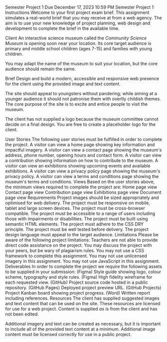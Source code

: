 Semester Project 1
Due December 17, 2023 10:59 PM
Semester Project 1
Instructions
Welcome to your first project exam brief. This assignment simulates a real-world brief that you may receive at from a web agency. The aim is to use your new knowledge of project planning, web design and development to complete the brief in the available time.

Client
An interactive science museum called the *Community Science Museum* is opening soon near your location. Its core target audience is primary and middle school children (ages 7-15) and families with young children.

You may adapt the name of the museum to suit your location, but the core audience should remain the same.

Brief
Design and build a modern, accessible and responsive web presence for the client using the provided image and text content.

The site should appeal to youngsters without pandering; while aiming at a younger audience it should not patronise them with overtly childish themes. The core purpose of the site is to excite and entice people to visit the museum.

The client has not supplied a logo because the museum committee cannot decide on a final design. You are free to create a placeholder logo for the client.

User Stories
The following user stories must be fulfilled in order to complete the project.
A visitor can view a home page showing key information and impactful imagery.
A visitor can view a contact page showing the museum's address, phone number, opening hours and contact form.
A visitor can view a contribution showing information on how to contribute to the museum.
A visitor can view an exhibitions showing upcoming events and available exhibitions.
A visitor can view a privacy policy page showing the museum's privacy policy.
A visitor can view a terms and conditions page showing the museum's terms and conditions.
 Views
Based on the user stories above, the minimum views required to complete the project are:
Home page view
Contact page view
Contribution page view
Exhibitions page view
Document page view
Requirements
Project images should be sized appropriately and optimised for web delivery.
The project must be responsive on mobile, tablet and large screen devices.
The project must be cross-browser compatible.
The project must be accessible to a range of users including those with impairments or disabilities.
The project must be built using semantic HTML elements.
The project must adhere to the CSS DRY principle.
The project must be well tested before delivery.
The project design language must appeal to the target audience.
Limitations
Please be aware of the following project limitations:
Teachers are not able to provide direct code assistance on the project.
You may discuss the project with your peers, but be wary of plagiarism rules.
You may not use a CSS framework to complete this assignment.
You may not use unlicensed imagery in this assignment.
You may not use JavaScript in this assignment.
Deliverables
In order to complete the project we require the following assets to be supplied in your submission:
(Figma) Style guide showing logo, colour scheme, typography and style rules.
(Figma) High fidelity wireframe for each requested view.
(GitHub) Project source code hosted in a public repository.
(GitHub Pages) Deployed project preview URL.
(GitHub Projects) Project Kanban board showing project progress.
(Word) Written report including references.
Resources
The client has supplied suggested images and text content that can be used on the site. These resources are licensed for use for a web project. Content is supplied *as is* from the client and has not been edited.

Additional imagery and text can be created as necessary, but it is important to include all of the provided text content at a minimum. Additional image content must be licensed correctly for use in a public project.
